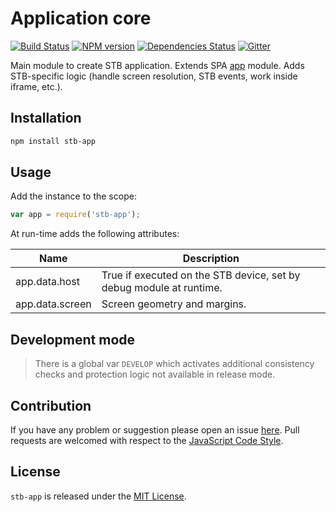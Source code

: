 Application core
================

[![Build Status](https://img.shields.io/travis/stbsdk/app.svg?style=flat-square)](https://travis-ci.org/stbsdk/app)
[![NPM version](https://img.shields.io/npm/v/stb-app.svg?style=flat-square)](https://www.npmjs.com/package/stb-app)
[![Dependencies Status](https://img.shields.io/david/stbsdk/app.svg?style=flat-square)](https://david-dm.org/stbsdk/app)
[![Gitter](https://img.shields.io/badge/gitter-join%20chat-blue.svg?style=flat-square)](https://gitter.im/DarkPark/stbsdk)


Main module to create STB application.
Extends SPA [app](https://github.com/spasdk/app) module.
Adds STB-specific logic (handle screen resolution, STB events, work inside iframe, etc.).


## Installation ##

```bash
npm install stb-app
```


## Usage ##

Add the instance to the scope:

```js
var app = require('stb-app');
```

At run-time adds the following attributes:

 Name               | Description
--------------------|-------------
 app.data.host      | True if executed on the STB device, set by debug module at runtime.
 app.data.screen    | Screen geometry and margins.


## Development mode ##

> There is a global var `DEVELOP` which activates additional consistency checks and protection logic not available in release mode.


## Contribution ##

If you have any problem or suggestion please open an issue [here](https://github.com/stbsdk/app/issues).
Pull requests are welcomed with respect to the [JavaScript Code Style](https://github.com/DarkPark/jscs).


## License ##

`stb-app` is released under the [MIT License](license.md).
